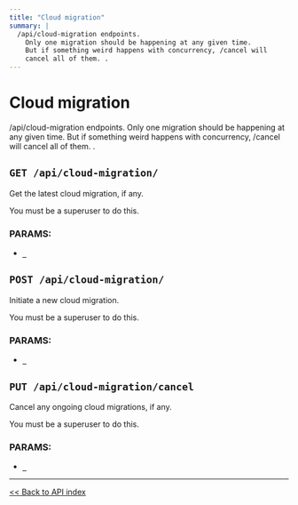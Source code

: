 ```yaml
---
title: "Cloud migration"
summary: |
  /api/cloud-migration endpoints.
    Only one migration should be happening at any given time.
    But if something weird happens with concurrency, /cancel will
    cancel all of them. .
---
```


# Cloud migration

/api/cloud-migration endpoints.
  Only one migration should be happening at any given time.
  But if something weird happens with concurrency, /cancel will
  cancel all of them. .

## `GET /api/cloud-migration/`

Get the latest cloud migration, if any.

You must be a superuser to do this.

### PARAMS:

-  **`_`**

## `POST /api/cloud-migration/`

Initiate a new cloud migration.

You must be a superuser to do this.

### PARAMS:

-  **`_`**

## `PUT /api/cloud-migration/cancel`

Cancel any ongoing cloud migrations, if any.

You must be a superuser to do this.

### PARAMS:

-  **`_`**

---

[<< Back to API index](../api-documentation.md)